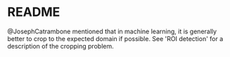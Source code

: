 # README

@JosephCatrambone mentioned that in machine learning, it is generally better to crop to the expected domain if possible. See 'ROI detection' for a description of the cropping problem.
